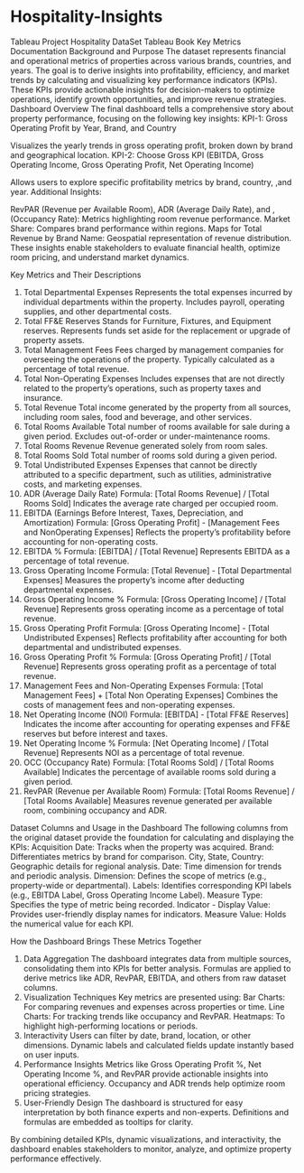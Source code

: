# Hospitality-Insights
Tableau Project
Hospitality DataSet Tableau Book Key Metrics Documentation
Background and Purpose
The dataset represents financial and operational metrics of properties across various brands, countries, and years. The goal is to derive insights into profitability, efficiency, and market trends by calculating and visualizing key performance indicators (KPIs). These KPIs provide actionable insights for decision-makers to optimize operations, identify growth opportunities, and improve revenue strategies.
Dashboard Overview
The final dashboard tells a comprehensive story about property performance, focusing on the following key insights:
KPI-1: Gross Operating Profit by Year, Brand, and Country


Visualizes the yearly trends in gross operating profit, broken down by brand and geographical location.
KPI-2: Choose Gross KPI (EBITDA, Gross Operating Income, Gross Operating Profit, Net Operating Income)


Allows users to explore specific profitability metrics by brand, country, ,and year.
Additional Insights:


RevPAR (Revenue per Available Room), ADR (Average Daily Rate), and , (Occupancy Rate): Metrics highlighting room revenue performance.
Market Share: Compares brand performance within regions.
Maps for Total Revenue by Brand Name: Geospatial representation of revenue distribution.
These insights enable stakeholders to evaluate financial health, optimize room pricing, and understand market dynamics.

Key Metrics and Their Descriptions
1. Total Departmental Expenses
Represents the total expenses incurred by individual departments within the property.
Includes payroll, operating supplies, and other departmental costs.
2. Total FF&E Reserves
Stands for Furniture, Fixtures, and Equipment reserves.
Represents funds set aside for the replacement or upgrade of property assets.
3. Total Management Fees
Fees charged by management companies for overseeing the operations of the property.
Typically calculated as a percentage of total revenue.
4. Total Non-Operating Expenses
Includes expenses that are not directly related to the property’s operations, such as property taxes and insurance.
5. Total Revenue
Total income generated by the property from all sources, including room sales, food and beverage, and other services.
6. Total Rooms Available
Total number of rooms available for sale during a given period.
Excludes out-of-order or under-maintenance rooms.
7. Total Rooms Revenue
Revenue generated solely from room sales.
8. Total Rooms Sold
Total number of rooms sold during a given period.
9. Total Undistributed Expenses
Expenses that cannot be directly attributed to a specific department, such as utilities, administrative costs, and marketing expenses.
10. ADR (Average Daily Rate)
Formula: [Total Rooms Revenue] / [Total Rooms Sold]
Indicates the average rate charged per occupied room.
11. EBITDA (Earnings Before Interest, Taxes, Depreciation, and Amortization)
Formula: [Gross Operating Profit] - [Management Fees and NonOperating Expenses]
Reflects the property’s profitability before accounting for non-operating costs.
12. EBITDA %
Formula: [EBITDA] / [Total Revenue]
Represents EBITDA as a percentage of total revenue.
13. Gross Operating Income
Formula: [Total Revenue] - [Total Departmental Expenses]
Measures the property’s income after deducting departmental expenses.
14. Gross Operating Income %
Formula: [Gross Operating Income] / [Total Revenue]
Represents gross operating income as a percentage of total revenue.
15. Gross Operating Profit
Formula: [Gross Operating Income] - [Total Undistributed Expenses]
Reflects profitability after accounting for both departmental and undistributed expenses.
16. Gross Operating Profit %
Formula: [Gross Operating Profit] / [Total Revenue]
Represents gross operating profit as a percentage of total revenue.
17. Management Fees and Non-Operating Expenses
Formula: [Total Management Fees] + [Total Non Operating Expenses]
Combines the costs of management fees and non-operating expenses.
18. Net Operating Income (NOI)
Formula: [EBITDA] - [Total FF&E Reserves]
Indicates the income after accounting for operating expenses and FF&E reserves but before interest and taxes.
19. Net Operating Income %
Formula: [Net Operating Income] / [Total Revenue]
Represents NOI as a percentage of total revenue.
20. OCC (Occupancy Rate)
Formula: [Total Rooms Sold] / [Total Rooms Available]
Indicates the percentage of available rooms sold during a given period.
21. RevPAR (Revenue per Available Room)
Formula: [Total Rooms Revenue] / [Total Rooms Available]
Measures revenue generated per available room, combining occupancy and ADR.

Dataset Columns and Usage in the Dashboard
The following columns from the original dataset provide the foundation for calculating and displaying the KPIs:
Acquisition Date: Tracks when the property was acquired.
Brand: Differentiates metrics by brand for comparison.
City, State, Country: Geographic details for regional analysis.
Date: Time dimension for trends and periodic analysis.
Dimension: Defines the scope of metrics (e.g., property-wide or departmental).
Labels: Identifies corresponding KPI labels (e.g., EBITDA Label, Gross Operating Income Label).
Measure Type: Specifies the type of metric being recorded.
Indicator - Display Value: Provides user-friendly display names for indicators.
Measure Value: Holds the numerical value for each KPI.

How the Dashboard Brings These Metrics Together
1. Data Aggregation
The dashboard integrates data from multiple sources, consolidating them into KPIs for better analysis.
Formulas are applied to derive metrics like ADR, RevPAR, EBITDA, and others from raw dataset columns.
2. Visualization Techniques
Key metrics are presented using:
Bar Charts: For comparing revenues and expenses across properties or time.
Line Charts: For tracking trends like occupancy and RevPAR.
Heatmaps: To highlight high-performing locations or periods.
3. Interactivity
Users can filter by date, brand, location, or other dimensions.
Dynamic labels and calculated fields update instantly based on user inputs.
4. Performance Insights
Metrics like Gross Operating Profit %, Net Operating Income %, and RevPAR provide actionable insights into operational efficiency.
Occupancy and ADR trends help optimize room pricing strategies.
5. User-Friendly Design
The dashboard is structured for easy interpretation by both finance experts and non-experts.
Definitions and formulas are embedded as tooltips for clarity.

By combining detailed KPIs, dynamic visualizations, and interactivity, the dashboard enables stakeholders to monitor, analyze, and optimize property performance effectively.
